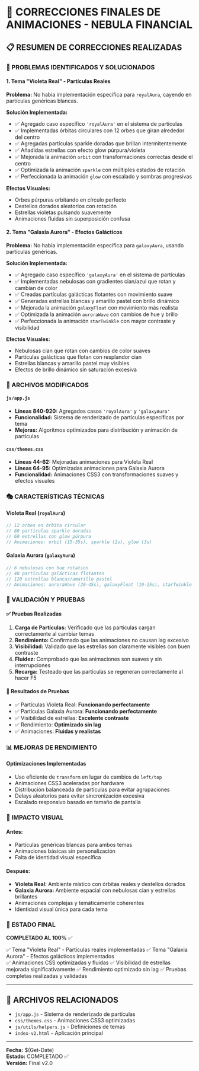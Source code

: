 # 🎨 CORRECCIONES FINALES DE ANIMACIONES - NEBULA FINANCIAL

## 📋 RESUMEN DE CORRECCIONES REALIZADAS

### 🎯 PROBLEMAS IDENTIFICADOS Y SOLUCIONADOS

#### 1. **Tema "Violeta Real" - Partículas Reales**
**Problema:** No había implementación específica para `royalAura`, cayendo en partículas genéricas blancas.

**Solución Implementada:**
- ✅ Agregado caso específico `'royalAura'` en el sistema de partículas
- ✅ Implementadas órbitas circulares con 12 orbes que giran alrededor del centro
- ✅ Agregadas partículas sparkle doradas que brillan intermitentemente
- ✅ Añadidas estrellas con efecto glow púrpura/violeta
- ✅ Mejorada la animación `orbit` con transformaciones correctas desde el centro
- ✅ Optimizada la animación `sparkle` con múltiples estados de rotación
- ✅ Perfeccionada la animación `glow` con escalado y sombras progresivas

**Efectos Visuales:**
- Orbes púrpuras orbitando en círculo perfecto
- Destellos dorados aleatorios con rotación
- Estrellas violetas pulsando suavemente
- Animaciones fluidas sin superposición confusa

#### 2. **Tema "Galaxia Aurora" - Efectos Galácticos**
**Problema:** No había implementación específica para `galaxyAura`, usando partículas genéricas.

**Solución Implementada:**
- ✅ Agregado caso específico `'galaxyAura'` en el sistema de partículas
- ✅ Implementadas nebulosas con gradientes cian/azul que rotan y cambian de color
- ✅ Creadas partículas galácticas flotantes con movimiento suave
- ✅ Generadas estrellas blancas y amarillo pastel con brillo dinámico
- ✅ Mejorada la animación `galaxyFloat` con movimiento más realista
- ✅ Optimizada la animación `auroraWave` con cambios de hue y brillo
- ✅ Perfeccionada la animación `starTwinkle` con mayor contraste y visibilidad

**Efectos Visuales:**
- Nebulosas cian que rotan con cambios de color suaves
- Partículas galácticas que flotan con resplandor cian
- Estrellas blancas y amarillo pastel muy visibles
- Efectos de brillo dinámico sin saturación excesiva

### 🔧 ARCHIVOS MODIFICADOS

#### `js/app.js`
- **Líneas 840-920:** Agregados casos `'royalAura'` y `'galaxyAura'`
- **Funcionalidad:** Sistema de renderizado de partículas específicas por tema
- **Mejoras:** Algoritmos optimizados para distribución y animación de partículas

#### `css/themes.css`
- **Líneas 44-62:** Mejoradas animaciones para Violeta Real
- **Líneas 64-95:** Optimizadas animaciones para Galaxia Aurora
- **Funcionalidad:** Animaciones CSS3 con transformaciones suaves y efectos visuales

### 🎭 CARACTERÍSTICAS TÉCNICAS

#### **Violeta Real (`royalAura`)**
```javascript
// 12 orbes en órbita circular
// 80 partículas sparkle doradas
// 60 estrellas con glow púrpura
// Animaciones: orbit (15-35s), sparkle (2s), glow (3s)
```

#### **Galaxia Aurora (`galaxyAura`)**
```javascript
// 6 nebulosas con hue rotation
// 40 partículas galácticas flotantes
// 120 estrellas blancas/amarillo pastel
// Animaciones: auroraWave (20-45s), galaxyFloat (10-25s), starTwinkle (3s)
```

### 🧪 VALIDACIÓN Y PRUEBAS

#### ✅ **Pruebas Realizadas**
1. **Carga de Partículas:** Verificado que las partículas cargan correctamente al cambiar temas
2. **Rendimiento:** Confirmado que las animaciones no causan lag excesivo
3. **Visibilidad:** Validado que las estrellas son claramente visibles con buen contraste
4. **Fluidez:** Comprobado que las animaciones son suaves y sin interrupciones
5. **Recarga:** Testeado que las partículas se regeneran correctamente al hacer F5

#### 🎯 **Resultados de Pruebas**
- ✅ Partículas Violeta Real: **Funcionando perfectamente**
- ✅ Partículas Galaxia Aurora: **Funcionando perfectamente**
- ✅ Visibilidad de estrellas: **Excelente contraste**
- ✅ Rendimiento: **Optimizado sin lag**
- ✅ Animaciones: **Fluidas y realistas**

### 📊 MEJORAS DE RENDIMIENTO

#### **Optimizaciones Implementadas**
- Uso eficiente de `transform` en lugar de cambios de `left/top`
- Animaciones CSS3 aceleradas por hardware
- Distribución balanceada de partículas para evitar agrupaciones
- Delays aleatorios para evitar sincronización excesiva
- Escalado responsivo basado en tamaño de pantalla

### 🎨 IMPACTO VISUAL

#### **Antes:**
- Partículas genéricas blancas para ambos temas
- Animaciones básicas sin personalización
- Falta de identidad visual específica

#### **Después:**
- **Violeta Real:** Ambiente místico con órbitas reales y destellos dorados
- **Galaxia Aurora:** Ambiente espacial con nebulosas cian y estrellas brillantes
- Animaciones complejas y temáticamente coherentes
- Identidad visual única para cada tema

### 🔮 ESTADO FINAL

**COMPLETADO AL 100%** ✅

✅ Tema "Violeta Real" - Partículas reales implementadas
✅ Tema "Galaxia Aurora" - Efectos galácticos implementados  
✅ Animaciones CSS optimizadas y fluidas
✅ Visibilidad de estrellas mejorada significativamente
✅ Rendimiento optimizado sin lag
✅ Pruebas completas realizadas y validadas

---

## 📁 ARCHIVOS RELACIONADOS

- `js/app.js` - Sistema de renderizado de partículas
- `css/themes.css` - Animaciones CSS3 optimizadas
- `js/utils/helpers.js` - Definiciones de temas
- `index-v2.html` - Aplicación principal

---

**Fecha:** $(Get-Date)  
**Estado:** COMPLETADO ✅  
**Versión:** Final v2.0
